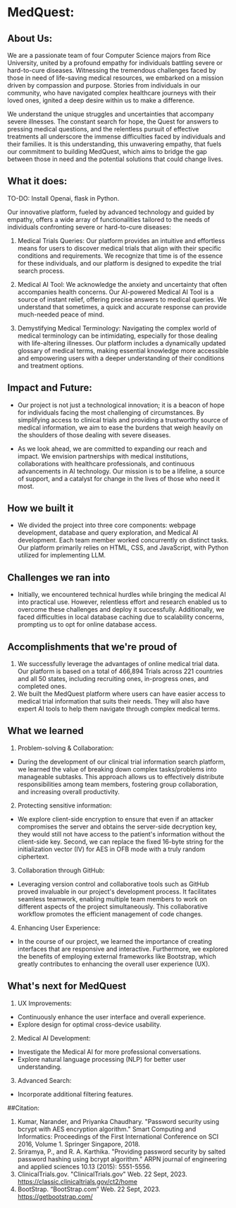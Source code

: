 # MedQuest:

## About Us:
We are a passionate team of four Computer Science majors from Rice University, united by a profound empathy for individuals battling severe or hard-to-cure diseases. Witnessing the tremendous challenges faced by those in need of life-saving medical resources, we embarked on a mission driven by compassion and purpose. Stories from individuals in our community, who have navigated complex healthcare journeys with their loved ones, ignited a deep desire within us to make a difference.

We understand the unique struggles and uncertainties that accompany severe illnesses. The constant search for hope, the Quest for answers to pressing medical questions, and the relentless pursuit of effective treatments all underscore the immense difficulties faced by individuals and their families. It is this understanding, this unwavering empathy, that fuels our commitment to building MedQuest, which aims to bridge the gap between those in need and the potential solutions that could change lives.

## What it does:
TO-DO: Install Openai, flask in Python.

Our innovative platform, fueled by advanced technology and guided by empathy, offers a wide array of functionalities tailored to the needs of individuals confronting severe or hard-to-cure diseases:

1. Medical Trials Queries: Our platform provides an intuitive and effortless means for users to discover medical trials that align with their specific conditions and requirements. We recognize that time is of the essence for these individuals, and our platform is designed to expedite the trial search process.

2. Medical AI Tool: We acknowledge the anxiety and uncertainty that often accompanies health concerns. Our AI-powered Medical AI Tool is a source of instant relief, offering precise answers to medical queries. We understand that sometimes, a quick and accurate response can provide much-needed peace of mind.

3. Demystifying Medical Terminology: Navigating the complex world of medical terminology can be intimidating, especially for those dealing with life-altering illnesses. Our platform includes a dynamically updated glossary of medical terms, making essential knowledge more accessible and empowering users with a deeper understanding of their conditions and treatment options.

## Impact and Future:
- Our project is not just a technological innovation; it is a beacon of hope for individuals facing the most challenging of circumstances. By simplifying access to clinical trials and providing a trustworthy source of medical information, we aim to ease the burdens that weigh heavily on the shoulders of those dealing with severe diseases.

- As we look ahead, we are committed to expanding our reach and impact. We envision partnerships with medical institutions, collaborations with healthcare professionals, and continuous advancements in AI technology. Our mission is to be a lifeline, a source of support, and a catalyst for change in the lives of those who need it most.


## How we built it
- We divided the project into three core components: webpage development, database and query exploration, and Medical AI development. Each team member worked concurrently on distinct tasks. Our platform primarily relies on HTML, CSS, and JavaScript, with Python utilized for implementing LLM.


## Challenges we ran into
- Initially, we encountered technical hurdles while bringing the medical AI into practical use. However, relentless effort and research enabled us to overcome these challenges and deploy it successfully. Additionally, we faced difficulties in local database caching due to scalability concerns, prompting us to opt for online database access.


## Accomplishments that we're proud of
1. We successfully leverage the advantages of online medical trial data. Our platform is based on a total of 466,894 Trials across 221 countries and all 50 states, including recruiting ones, in-progress ones, and completed ones. 
2. We built the MedQuest platform where users can have easier access to medical trial information that suits their needs. They will also have expert AI tools to help them navigate through complex medical terms. 

## What we learned
1. Problem-solving & Collaboration: 
- During the development of our clinical trial information search platform, we learned the value of breaking down complex tasks/problems into manageable subtasks. This approach allows us to effectively distribute responsibilities among team members, fostering group collaboration, and increasing overall productivity.
2. Protecting sensitive information:
- We explore client-side encryption to ensure that even if an attacker compromises the server and obtains the server-side decryption key, they would still not have access to the patient's information without the client-side key. Second, we can replace the fixed 16-byte string for the initialization vector (IV) for AES in OFB mode with a truly random ciphertext.
3. Collaboration through GitHub:
- Leveraging version control and collaborative tools such as GitHub proved invaluable in our project's development process. It facilitates seamless teamwork, enabling multiple team members to work on different aspects of the project simultaneously. This collaborative workflow promotes the efficient management of code changes.
4. Enhancing User Experience:
- In the course of our project, we learned the importance of creating interfaces that are responsive and interactive. Furthermore, we explored the benefits of employing external frameworks like Bootstrap, which greatly contributes to enhancing the overall user experience (UX).


## What's next for MedQuest
1. UX Improvements:
- Continuously enhance the user interface and overall experience.
- Explore design for optimal cross-device usability.
2. Medical AI Development:
- Investigate the Medical AI for more professional conversations.
- Explore natural language processing (NLP) for better user understanding.
3. Advanced Search:
- Incorporate additional filtering features.


##Citation:
1. Kumar, Narander, and Priyanka Chaudhary. "Password security using bcrypt with AES encryption algorithm." Smart Computing and Informatics: Proceedings of the First International Conference on SCI 2016, Volume 1. Springer Singapore, 2018.
2. Sriramya, P., and R. A. Karthika. "Providing password security by salted password hashing using bcrypt algorithm." ARPN journal of engineering and applied sciences 10.13 (2015): 5551-5556.
3. ClinicalTrials.gov. "ClinicalTrials.gov" Web. 22 Sept, 2023. https://classic.clinicaltrials.gov/ct2/home
4. BootStrap. “BootStrap.com” Web. 22 Sept, 2023. https://getbootstrap.com/
